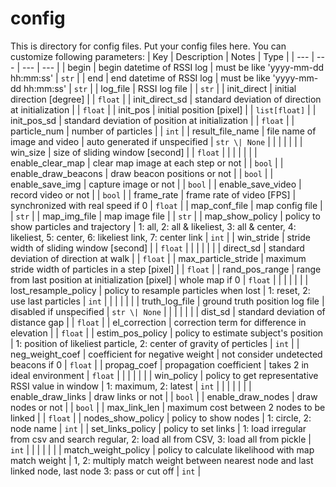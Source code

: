 # config

This is directory for config files.
Put your config files here.
You can customize following parameters:
| Key                  | Description                                          | Notes                                                                                                   | Type          |
| ---                  | ---                                                  | ---                                                                                                     | ---           |
| begin                | begin datetime of RSSI log                           | must be like 'yyyy-mm-dd hh:mm:ss'                                                                      | `str`         |
| end                  | end datetime of RSSI log                             | must be like 'yyyy-mm-dd hh:mm:ss'                                                                      | `str`         |
| log_file             | RSSI log file                                        |                                                                                                         | `str`         |
| init_direct          | initial direction [degree]                           |                                                                                                         | `float`       |
| init_direct_sd       | standard deviation of direction at initialization    |                                                                                                         | `float`       |
| init_pos             | initial position [pixel]                             |                                                                                                         | `list[float]` |
| init_pos_sd          | standard deviation of position at initialization     |                                                                                                         | `float`       |
| particle_num         | number of particles                                  |                                                                                                         | `int`         |
| result_file_name     | file name of image and video                         | auto generated if unspecified                                                                           | `str \| None` |
|                      |                                                      |                                                                                                         |               |
| win_size             | size of sliding window [second]                      |                                                                                                         | `float`       |
|                      |                                                      |                                                                                                         |               |
| enable_clear_map     | clear map image at each step or not                  |                                                                                                         | `bool`        |
| enable_draw_beacons  | draw beacon positions or not                         |                                                                                                         | `bool`        |
| enable_save_img      | capture image or not                                 |                                                                                                         | `bool`        |
| enable_save_video    | record video or not                                  |                                                                                                         | `bool`        |
| frame_rate           | frame rate of video [FPS]                            | synchronized with real speed if 0                                                                       | `float`       |
| map_conf_file        | map config file                                      |                                                                                                         | `str`         |
| map_img_file         | map image file                                       |                                                                                                         | `str`         |
| map_show_policy      | policy to show particles and trajectory              | 1: all, 2: all & likeliest, 3: all & center, 4: likeliest, 5: center, 6: likeliest link, 7: center link | `int`         |
| win_stride           | stride width of sliding window [second]              |                                                                                                         | `float`       |
|                      |                                                      |                                                                                                         |               |
| direct_sd            | standard deviation of direction at walk              |                                                                                                         | `float`       |
| max_particle_stride  | maximum stride width of particles in a step [pixel]  |                                                                                                         | `float`       |
| rand_pos_range       | range from last position at initialization [pixel]   | whole map if 0                                                                                          | `float`       |
|                      |                                                      |                                                                                                         |               |
| lost_resample_policy | policy to resample particles when lost               | 1: reset, 2: use last particles                                                                         | `int`         |
|                      |                                                      |                                                                                                         |               |
| truth_log_file       | ground truth position log file                       | disabled if unspecified                                                                                 | `str \| None` |
|                      |                                                      |                                                                                                         |               |
| dist_sd              | standard deviation of distance gap                   |                                                                                                         | `float`       |
| el_correction        | correction term for difference in elevation          |                                                                                                         | `float`       |
| estim_pos_policy     | policy to estimate subject's position                | 1: position of likeliest particle, 2: center of gravity of perticles                                    | `int`         |
| neg_weight_coef      | coefficient for negative weight                      | not consider undetected beacons if 0                                                                    | `float`       |
| propag_coef          | propagation coefficient                              | takes 2 in ideal environment                                                                            | `float`       |
|                      |                                                      |                                                                                                         |               |
| win_policy           | policy to get representative RSSI value in window    | 1: maximum, 2: latest                                                                                   | `int`         |
|                      |                                                      |                                                                                                         |               |
| enable_draw_links    | draw links or not                                    |                                                                                                         | `bool`        |
| enable_draw_nodes    | draw nodes or not                                    |                                                                                                         | `bool`        |
| max_link_len         | maximum cost between 2 nodes to be linked            |                                                                                                         | `float`       |
| nodes_show_policy    | policy to show nodes                                 | 1: circle, 2: node name                                                                                 | `int`         |
| set_links_policy     | policy to set links                                  | 1: load irregular from csv and search regular, 2: load all from CSV, 3: load all from pickle            | `int`         |
|                      |                                                      |                                                                                                         |               |
| match_weight_policy  | policy to calculate likelihood with map match weight | 1, 2: multiply match weight between nearest node and last linked node, last node 3: pass or cut off     | `int`         |
